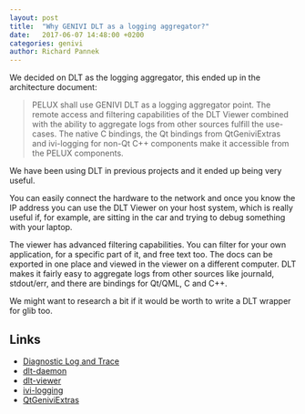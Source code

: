 ```yaml
---
layout: post
title:  "Why GENIVI DLT as a logging aggregator?"
date:   2017-06-07 14:48:00 +0200
categories: genivi
author: Richard Pannek
---
```


We decided on DLT as the logging aggregator, this ended up in the architecture document:

> PELUX shall use GENIVI DLT as a logging aggregator point. The remote access and filtering capabilities of the DLT Viewer combined with the ability to aggregate logs from other sources fulfill the use-cases. The native C bindings, the Qt bindings from QtGeniviExtras and ivi-logging for non-Qt C++ components make it accessible from the PELUX components.

We have been using DLT in previous projects and it ended up being very useful.

You can easily connect the hardware to the network and once you know the IP address you can use the DLT Viewer on your host system, which is really useful if, for example, are sitting in the car and trying to debug something with your laptop.

The viewer has advanced filtering capabilities. You can filter for your own application, for a specific part of it, and free text too. The docs can be exported in one place and viewed in the viewer on a different computer. DLT makes it fairly easy to aggregate logs from other sources like journald, stdout/err, and there are bindings for Qt/QML, C and C++.

We might want to research a bit if it would be worth to write a DLT wrapper for glib too.

## Links

- [Diagnostic Log and Trace](https://at.projects.genivi.org/wiki/display/PROJ/Diagnostic+Log+and+Trace)
- [dlt-daemon](https://github.com/GENIVI/dlt-daemon)
- [dlt-viewer](https://github.com/GENIVI/dlt-viewer)
- [ivi-logging](https://github.com/Pelagicore/ivi-logging)
- [QtGeniviExtras](https://doc.qt.io/QtGENIVIExtras/)
